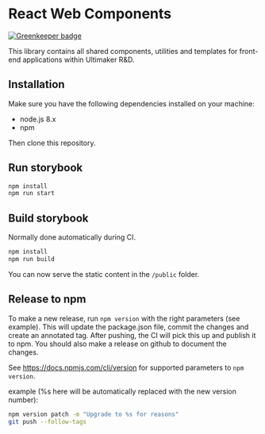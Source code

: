 # React Web Components

[![Greenkeeper badge](https://badges.greenkeeper.io/Ultimaker/react-web-components.svg)](https://greenkeeper.io/)

This library contains all shared components, utilities and templates for front-end applications within Ultimaker R&D.

## Installation
Make sure you have the following dependencies installed on your machine:

* node.js 8.x
* npm

Then clone this repository.

## Run storybook
```bash
npm install
npm run start
```

## Build storybook
Normally done automatically during CI.

```bash
npm install
npm run build
```

You can now serve the static content in the `/public` folder.

## Release to npm
To make a new release, run `npm version` with the right parameters (see example). This will update the package.json file, commit the changes and create an annotated tag. After pushing, the CI will pick this up and publish it to npm. 
You should also make a release on github to document the changes.

See https://docs.npmjs.com/cli/version for supported parameters to `npm version`. 

example (%s here will be automatically replaced with the new version number):
```bash
npm version patch -m "Upgrade to %s for reasons"
git push --follow-tags
```
